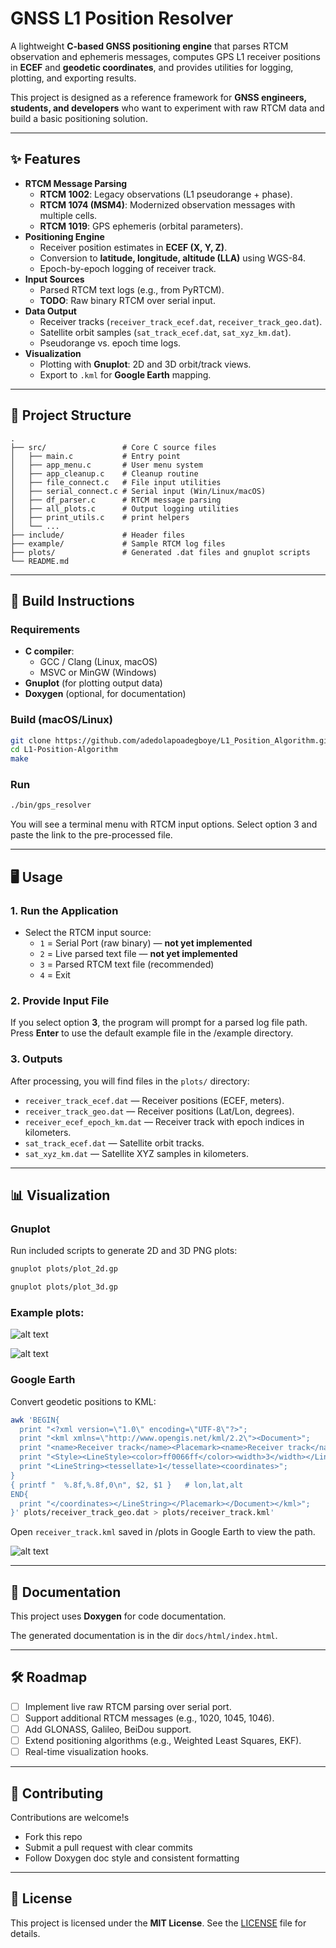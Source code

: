 # GNSS L1 Position Resolver

A lightweight **C-based GNSS positioning engine** that parses RTCM observation and ephemeris messages, computes GPS L1 receiver positions in **ECEF** and **geodetic coordinates**, and provides utilities for logging, plotting, and exporting results.

This project is designed as a reference framework for **GNSS engineers, students, and developers** who want to experiment with raw RTCM data and build a basic positioning solution.

---

## ✨ Features

- **RTCM Message Parsing**
  - **RTCM 1002**: Legacy observations (L1 pseudorange + phase).
  - **RTCM 1074 (MSM4)**: Modernized observation messages with multiple cells.
  - **RTCM 1019**: GPS ephemeris (orbital parameters).
- **Positioning Engine**
  - Receiver position estimates in **ECEF (X, Y, Z)**.
  - Conversion to **latitude, longitude, altitude (LLA)** using WGS-84.
  - Epoch-by-epoch logging of receiver track.
- **Input Sources**
  - Parsed RTCM text logs (e.g., from PyRTCM).
  - **TODO**: Raw binary RTCM over serial input.
- **Data Output**
  - Receiver tracks (`receiver_track_ecef.dat`, `receiver_track_geo.dat`).
  - Satellite orbit samples (`sat_track_ecef.dat`, `sat_xyz_km.dat`).
  - Pseudorange vs. epoch time logs.
- **Visualization**
  - Plotting with **Gnuplot**: 2D and 3D orbit/track views.
  - Export to `.kml` for **Google Earth** mapping.

---

## 📂 Project Structure

```
.
├── src/                 # Core C source files
│   ├── main.c           # Entry point
│   ├── app_menu.c       # User menu system
│   ├── app_cleanup.c    # Cleanup routine
│   ├── file_connect.c   # File input utilities
│   ├── serial_connect.c # Serial input (Win/Linux/macOS)
│   ├── df_parser.c      # RTCM message parsing
│   ├── all_plots.c      # Output logging utilities
│   ├── print_utils.c    # print helpers
│   └── ...
├── include/             # Header files
├── example/             # Sample RTCM log files
├── plots/               # Generated .dat files and gnuplot scripts
└── README.md
```

---

## 🔧 Build Instructions

### Requirements
- **C compiler**:
  - GCC / Clang (Linux, macOS)
  - MSVC or MinGW (Windows)
- **Gnuplot** (for plotting output data)
- **Doxygen** (optional, for documentation)

### Build (macOS/Linux)
```bash
git clone https://github.com/adedolapoadegboye/L1_Position_Algorithm.git
cd L1-Position-Algorithm
make
```

### Run
```bash
./bin/gps_resolver
```

You will see a terminal menu with RTCM input options. Select option 3 and paste the link to the pre-processed file.



---

## 🖥️ Usage

### 1. Run the Application
- Select the RTCM input source:
  - `1` = Serial Port (raw binary) — **not yet implemented**
  - `2` = Live parsed text file — **not yet implemented**
  - `3` = Parsed RTCM text file (recommended)
  - `4` = Exit

### 2. Provide Input File
If you select option **3**, the program will prompt for a parsed log file path.
Press **Enter** to use the default example file in the /example directory.

### 3. Outputs
After processing, you will find files in the `plots/` directory:
- `receiver_track_ecef.dat` — Receiver positions (ECEF, meters).
- `receiver_track_geo.dat` — Receiver positions (Lat/Lon, degrees).
- `receiver_ecef_epoch_km.dat` — Receiver track with epoch indices in kilometers.
- `sat_track_ecef.dat` — Satellite orbit tracks.
- `sat_xyz_km.dat` — Satellite XYZ samples in kilometers.

---

## 📊 Visualization

### Gnuplot
Run included scripts to generate 2D and 3D PNG plots:
```bash
gnuplot plots/plot_2d.gp
```
```bash
gnuplot plots/plot_3d.gp
```

### Example plots:

![alt text](plots/gnss_orbits.png)

![alt text](plots/pseudorange_time.png)

### Google Earth
Convert geodetic positions to KML:

```bash
awk 'BEGIN{
  print "<?xml version=\"1.0\" encoding=\"UTF-8\"?>";
  print "<kml xmlns=\"http://www.opengis.net/kml/2.2\"><Document>";
  print "<name>Receiver track</name><Placemark><name>Receiver track</name>";
  print "<Style><LineStyle><color>ff0066ff</color><width>3</width></LineStyle></Style>";
  print "<LineString><tessellate>1</tessellate><coordinates>";
}
{ printf "  %.8f,%.8f,0\n", $2, $1 }   # lon,lat,alt
END{
  print "</coordinates></LineString></Placemark></Document></kml>";
}' plots/receiver_track_geo.dat > plots/receiver_track.kml'
```

Open `receiver_track.kml` saved in /plots in Google Earth to view the path.

![alt text](<Screenshot 2025-08-24 at 3.51.53 PM.png>)

---

## 📖 Documentation

This project uses **Doxygen** for code documentation.

The generated documentation is in the dir `docs/html/index.html`.

---

## 🛠️ Roadmap

- [ ] Implement live raw RTCM parsing over serial port.
- [ ] Support additional RTCM messages (e.g., 1020, 1045, 1046).
- [ ] Add GLONASS, Galileo, BeiDou support.
- [ ] Extend positioning algorithms (e.g., Weighted Least Squares, EKF).
- [ ] Real-time visualization hooks.

---

## 🤝 Contributing

Contributions are welcome!s
- Fork this repo
- Submit a pull request with clear commits
- Follow Doxygen doc style and consistent formatting

---

## 📜 License

This project is licensed under the **MIT License**.
See the [LICENSE](LICENSE) file for details.
